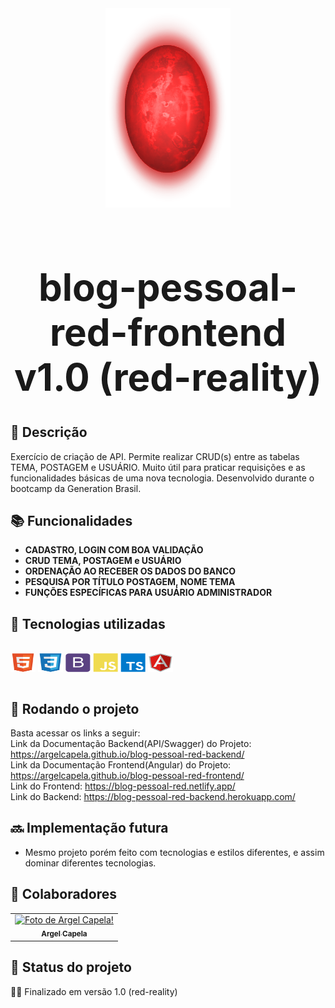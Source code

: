 <div align="center" style="font-size:30px;">
    <img style="width:200px;height:319px;" src="https://github.com/argelcapela/blog-pessoal-red-frontend/blob/main/src/assets/icon/favicon.png?raw=true" alt="logo_toddes">
   <h1 align="center"> blog-pessoal-red-frontend v1.0 (red-reality)</h1>
</div>

## :memo: Descrição
Exercício de criação de API. Permite realizar CRUD(s) entre as tabelas TEMA, POSTAGEM e USUÁRIO. Muito útil para praticar requisições e as funcionalidades básicas de uma nova tecnologia. Desenvolvido durante o bootcamp da Generation Brasil.

## :books: Funcionalidades
* <b>CADASTRO, LOGIN COM BOA VALIDAÇÃO</b>
* <b>CRUD TEMA, POSTAGEM e USUÁRIO</b>
* <b>ORDENAÇÃO AO RECEBER OS DADOS DO BANCO</b>
* <b>PESQUISA POR TÍTULO POSTAGEM, NOME TEMA</b>
* <b>FUNÇÕES ESPECÍFICAS PARA USUÁRIO ADMINISTRADOR</b>

## :wrench: Tecnologias utilizadas
<div style="display: inline_block"><br>
   <img align="center" alt="gel-HTML" height="30" width="40" src="https://raw.githubusercontent.com/devicons/devicon/master/icons/html5/html5-original.svg">
    <img align="center" alt="gel-CSS" height="30" width="40" src="https://raw.githubusercontent.com/devicons/devicon/master/icons/css3/css3-original.svg">
        <img align="center" alt="gel-Js" height="30" width="40" src="https://raw.githubusercontent.com/devicons/devicon/2ae2a900d2f041da66e950e4d48052658d850630/icons/bootstrap/bootstrap-plain.svg">
    <img align="center" alt="gel-Js" height="30" width="40" src="https://raw.githubusercontent.com/devicons/devicon/master/icons/javascript/javascript-plain.svg">
    <img align="center" alt="gel-Js" height="30" width="40" src="https://raw.githubusercontent.com/devicons/devicon/2ae2a900d2f041da66e950e4d48052658d850630/icons/typescript/typescript-plain.svg">
    <img align="center" alt="gel-spring" height="30" width="40" src="https://raw.githubusercontent.com/devicons/devicon/master/icons/angularjs/angularjs-original.svg">
</div>
<br>


## :rocket: Rodando o projeto
Basta acessar os links a seguir: <br>
Link da Documentação Backend(API/Swagger) do Projeto: https://argelcapela.github.io/blog-pessoal-red-backend/<br>
Link da Documentação Frontend(Angular) do Projeto: https://argelcapela.github.io/blog-pessoal-red-frontend/<br>
Link do Frontend:  https://blog-pessoal-red.netlify.app/ <br>
Link do Backend:  https://blog-pessoal-red-backend.herokuapp.com/ <br>

## :soon: Implementação futura
* Mesmo projeto porém feito com tecnologias e estilos diferentes, e assim dominar diferentes tecnologias.

## :handshake: Colaboradores
<table>
  <tr>
    <td align="center">
      <a href="http://github.com/argelcapela">
        <img src="https://avatars.githubusercontent.com/u/79276276?s=400&u=055b803f4708d59eaf50208ba601f85844125757&v=4" width="100px;" alt="Foto de Argel Capela!"/><br>
        <sub>
          <b>Argel Capela</b>
        </sub>
      </a>
    </td>
  </tr>
</table>

## :dart: Status do projeto
:technologist: Finalizado em versão 1.0 (red-reality)
